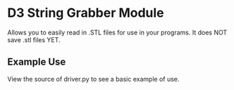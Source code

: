 D3 String Grabber Module
========================

Allows you to easily read in .STL files for use in your programs. It does NOT save .stl files YET.

Example Use
-----------

View the source of driver.py to see a basic example of use.
